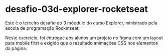 # desafio-03d-explorer-rocketseat

Este é o terceiro desafio do 3 móodulo do curso Explorer, ministrado pela escola de programação Rocketseat.

Neste exercício, foi entregue aos alunos um projeto no figma com um layout para mobile first e exigido que o resultado animações CSS nos elementos da página.